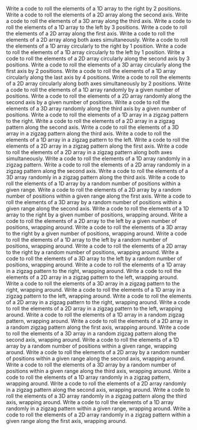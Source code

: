 Write a code to roll the elements of a 1D array to the right by 2 positions.
Write a code to roll the elements of a 2D array along the second axis.
Write a code to roll the elements of a 3D array along the third axis.
Write a code to roll the elements of a 1D array to the left by 3 positions.
Write a code to roll the elements of a 2D array along the first axis.
Write a code to roll the elements of a 2D array along both axes simultaneously.
Write a code to roll the elements of a 1D array circularly to the right by 1 position.
Write a code to roll the elements of a 1D array circularly to the left by 1 position.
Write a code to roll the elements of a 2D array circularly along the second axis by 3 positions.
Write a code to roll the elements of a 3D array circularly along the first axis by 2 positions.
Write a code to roll the elements of a 1D array circularly along the last axis by 4 positions.
Write a code to roll the elements of a 2D array circularly along both axes simultaneously by 2 positions.
Write a code to roll the elements of a 1D array randomly by a given number of positions.
Write a code to roll the elements of a 2D array randomly along the second axis by a given number of positions.
Write a code to roll the elements of a 3D array randomly along the third axis by a given number of positions.
Write a code to roll the elements of a 1D array in a zigzag pattern to the right.
Write a code to roll the elements of a 2D array in a zigzag pattern along the second axis.
Write a code to roll the elements of a 3D array in a zigzag pattern along the third axis.
Write a code to roll the elements of a 1D array in a zigzag pattern to the left.
Write a code to roll the elements of a 2D array in a zigzag pattern along the first axis.
Write a code to roll the elements of a 2D array in a zigzag pattern along both axes simultaneously.
Write a code to roll the elements of a 1D array randomly in a zigzag pattern.
Write a code to roll the elements of a 2D array randomly in a zigzag pattern along the second axis.
Write a code to roll the elements of a 3D array randomly in a zigzag pattern along the third axis.
Write a code to roll the elements of a 1D array by a random number of positions within a given range.
Write a code to roll the elements of a 2D array by a random number of positions within a given range along the first axis.
Write a code to roll the elements of a 3D array by a random number of positions within a given range along the second axis.
Write a code to roll the elements of a 1D array to the right by a given number of positions, wrapping around.
Write a code to roll the elements of a 2D array to the left by a given number of positions, wrapping around.
Write a code to roll the elements of a 3D array to the right by a given number of positions, wrapping around.
Write a code to roll the elements of a 1D array to the left by a random number of positions, wrapping around.
Write a code to roll the elements of a 2D array to the right by a random number of positions, wrapping around.
Write a code to roll the elements of a 3D array to the left by a random number of positions, wrapping around.
Write a code to roll the elements of a 1D array in a zigzag pattern to the right, wrapping around.
Write a code to roll the elements of a 2D array in a zigzag pattern to the left, wrapping around.
Write a code to roll the elements of a 3D array in a zigzag pattern to the right, wrapping around.
Write a code to roll the elements of a 1D array in a zigzag pattern to the left, wrapping around.
Write a code to roll the elements of a 2D array in a zigzag pattern to the right, wrapping around.
Write a code to roll the elements of a 2D array in a zigzag pattern to the left, wrapping around.
Write a code to roll the elements of a 1D array in a random zigzag pattern, wrapping around.
Write a code to roll the elements of a 2D array in a random zigzag pattern along the first axis, wrapping around.
Write a code to roll the elements of a 3D array in a random zigzag pattern along the second axis, wrapping around.
Write a code to roll the elements of a 1D array by a random number of positions within a given range, wrapping around.
Write a code to roll the elements of a 2D array by a random number of positions within a given range along the second axis, wrapping around.
Write a code to roll the elements of a 3D array by a random number of positions within a given range along the third axis, wrapping around.
Write a code to roll the elements of a 1D array randomly in a zigzag pattern, wrapping around.
Write a code to roll the elements of a 2D array randomly in a zigzag pattern along the second axis, wrapping around.
Write a code to roll the elements of a 3D array randomly in a zigzag pattern along the third axis, wrapping around.
Write a code to roll the elements of a 1D array randomly in a zigzag pattern within a given range, wrapping around.
Write a code to roll the elements of a 2D array randomly in a zigzag pattern within a given range along the first axis, wrapping around.